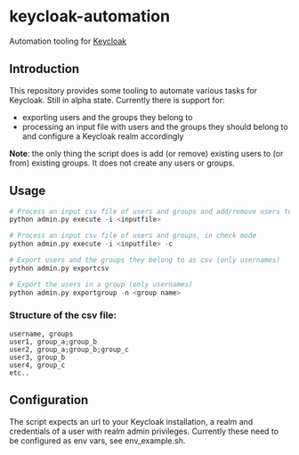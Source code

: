 # keycloak-automation
Automation tooling for [Keycloak](https://www.keycloak.org/)

## Introduction
This repository provides some tooling to automate various tasks for Keycloak. Still in alpha state. Currently there is support for:
- exporting users and the groups they belong to
- processing an input file with users and the groups they should belong to and configure a Keycloak realm accordingly

**Note**: the only thing the script does is add (or remove) existing users to (or from) existing groups. It does not create any users or groups.

## Usage
```python
# Process an input csv file of users and groups and add/remove users to/from groups accordingly.
python admin.py execute -i <inputfile>

# Process an input csv file of users and groups, in check mode
python admin.py execute -i <inputfile> -c

# Export users and the groups they belong to as csv (only usernames)
python admin.py exportcsv

# Export the users in a group (only usernames)
python admin.py exportgroup -n <group name>
```

### Structure of the csv file:
```csv
username, groups
user1, group_a;group_b
user2, group_a;group_b;group_c
user3, group_b
user4, group_c
etc..
```

## Configuration
The script expects an url to your Keycloak installation, a realm and credentials of a user with realm admin privileges. Currently these need to be configured as env vars, see env_example.sh.
